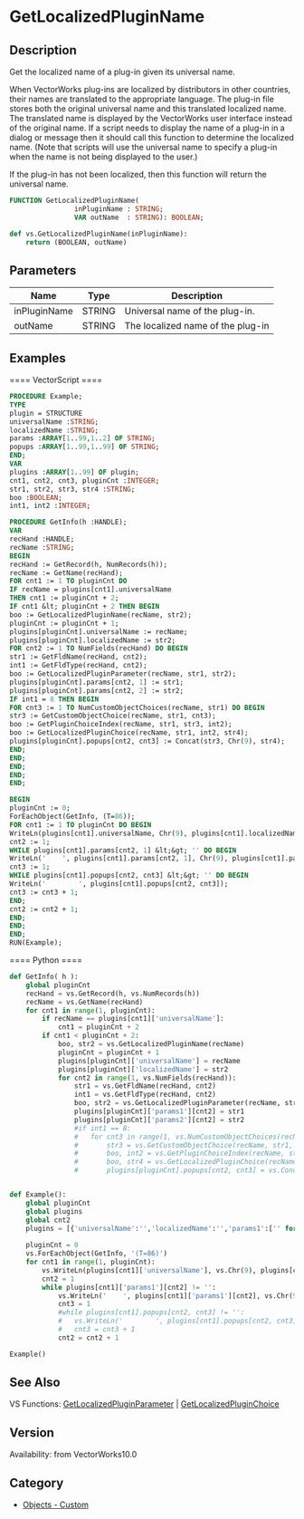 # GetLocalizedPluginName

## Description
Get the localized name of a plug-in given its universal name.  

When VectorWorks plug-ins are localized by distributors in other countries, their names are translated to the appropriate language.  The plug-in file stores both the original universal name and this translated localized name.  The translated name is displayed by the VectorWorks user interface instead of the original name.  If a script needs to display the name of a plug-in in a dialog or message then it should call this function to determine the localized name.  (Note that scripts will use the universal name to specify a plug-in when the name is not being displayed to the user.) 

If the plug-in has not been localized, then this function will return the universal name.

```pascal
FUNCTION GetLocalizedPluginName(
				inPluginName : STRING;
				VAR outName  : STRING): BOOLEAN;
```

```python
def vs.GetLocalizedPluginName(inPluginName):
    return (BOOLEAN, outName)
```

## Parameters
|Name|Type|Description|
|---|---|---|
|inPluginName|STRING|Universal name of the plug-in.|
|outName|STRING|The localized name of the plug-in|

## Examples
==== VectorScript ====
```pascal
PROCEDURE Example;
TYPE
plugin = STRUCTURE
universalName :STRING;
localizedName :STRING;
params :ARRAY[1..99,1..2] OF STRING;
popups :ARRAY[1..99,1..99] OF STRING;
END;
VAR
plugins :ARRAY[1..99] OF plugin;
cnt1, cnt2, cnt3, pluginCnt :INTEGER;
str1, str2, str3, str4 :STRING;
boo :BOOLEAN;
int1, int2 :INTEGER;

PROCEDURE GetInfo(h :HANDLE);
VAR
recHand :HANDLE;
recName :STRING;
BEGIN
recHand := GetRecord(h, NumRecords(h));
recName := GetName(recHand);
FOR cnt1 := 1 TO pluginCnt DO 
IF recName = plugins[cnt1].universalName 
THEN cnt1 := pluginCnt + 2;
IF cnt1 &lt; pluginCnt + 2 THEN BEGIN
boo := GetLocalizedPluginName(recName, str2);
pluginCnt := pluginCnt + 1;
plugins[pluginCnt].universalName := recName;
plugins[pluginCnt].localizedName := str2;
FOR cnt2 := 1 TO NumFields(recHand) DO BEGIN
str1 := GetFldName(recHand, cnt2);
int1 := GetFldType(recHand, cnt2);
boo := GetLocalizedPluginParameter(recName, str1, str2);
plugins[pluginCnt].params[cnt2, 1] := str1;
plugins[pluginCnt].params[cnt2, 2] := str2;
IF int1 = 8 THEN BEGIN
FOR cnt3 := 1 TO NumCustomObjectChoices(recName, str1) DO BEGIN
str3 := GetCustomObjectChoice(recName, str1, cnt3);
boo := GetPluginChoiceIndex(recName, str1, str3, int2);
boo := GetLocalizedPluginChoice(recName, str1, int2, str4);
plugins[pluginCnt].popups[cnt2, cnt3] := Concat(str3, Chr(9), str4);
END;
END;
END;
END;
END;

BEGIN
pluginCnt := 0;
ForEachObject(GetInfo, (T=86));
FOR cnt1 := 1 TO pluginCnt DO BEGIN
WriteLn(plugins[cnt1].universalName, Chr(9), plugins[cnt1].localizedName);
cnt2 := 1;
WHILE plugins[cnt1].params[cnt2, 1] &lt;&gt; '' DO BEGIN
WriteLn('    ', plugins[cnt1].params[cnt2, 1], Chr(9), plugins[cnt1].params[cnt2, 2]);
cnt3 := 1;
WHILE plugins[cnt1].popups[cnt2, cnt3] &lt;&gt; '' DO BEGIN
WriteLn('        ', plugins[cnt1].popups[cnt2, cnt3]);
cnt3 := cnt3 + 1;
END;
cnt2 := cnt2 + 1;
END;
END;
END;
RUN(Example);
```
==== Python ====
```python
def GetInfo( h ):	
	global pluginCnt
	recHand = vs.GetRecord(h, vs.NumRecords(h))
	recName = vs.GetName(recHand)
	for cnt1 in range(1, pluginCnt):
		if recName == plugins[cnt1]['universalName']:
			cnt1 = pluginCnt + 2
		if cnt1 < pluginCnt + 2:
			boo, str2 = vs.GetLocalizedPluginName(recName)
			pluginCnt = pluginCnt + 1
			plugins[pluginCnt]['universalName'] = recName
			plugins[pluginCnt]['localizedName'] = str2
			for cnt2 in range(1, vs.NumFields(recHand)):
				str1 = vs.GetFldName(recHand, cnt2)
				int1 = vs.GetFldType(recHand, cnt2)
				boo, str2 = vs.GetLocalizedPluginParameter(recName, str1)
				plugins[pluginCnt]['params1'][cnt2] = str1
				plugins[pluginCnt]['params2'][cnt2] = str2
				#if int1 == 8:
				#	for cnt3 in range(1, vs.NumCustomObjectChoices(recName, str1)):
				#		str3 = vs.GetCustomObjectChoice(recName, str1, cnt3)
				#		boo, int2 = vs.GetPluginChoiceIndex(recName, str1, str3)
				#		boo, str4 = vs.GetLocalizedPluginChoice(recName, str1, int2)
				#		plugins[pluginCnt].popups[cnt2, cnt3] = vs.Concat(str3, vs.Chr(9), str4)


def Example():	
	global pluginCnt
	global plugins
	global cnt2
	plugins = [{'universalName':'','localizedName':'','params1':['' for kk in range(99)],'params2':['' for kkk in range(99)]} for k in range(99)]
	
	pluginCnt = 0
	vs.ForEachObject(GetInfo, '(T=86)')
	for cnt1 in range(1, pluginCnt):
		vs.WriteLn(plugins[cnt1]['universalName'], vs.Chr(9), plugins[cnt1]['localizedName'])
		cnt2 = 1
		while plugins[cnt1]['params1'][cnt2] != '':
			vs.WriteLn('    ', plugins[cnt1]['params1'][cnt2], vs.Chr(9), plugins[cnt1]['params2'][cnt2])
			cnt3 = 1
			#while plugins[cnt1].popups[cnt2, cnt3] != '':
			#	vs.WriteLn('        ', plugins[cnt1].popups[cnt2, cnt3])
			#	cnt3 = cnt3 + 1				
			cnt2 = cnt2 + 1

Example()
```

## See Also
VS Functions:
[GetLocalizedPluginParameter](GetLocalizedPluginParameter.md) 
| [GetLocalizedPluginChoice](GetLocalizedPluginChoice.md)

## Version
Availability: from VectorWorks10.0

## Category
* [Objects - Custom](../Categories/Objects%20-%20Custom.md)

